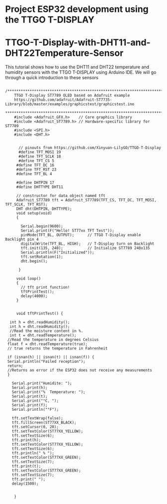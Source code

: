 # Project ESP32 development using the TTGO T-DISPLAY
# TTGO-T-Display-with-DHT11-and-DHT22Temperature-Sensor


This tutorial shows how to use the DHT11 and DHT22 temperature and humidity sensors with the TTGO T-DISPLAY using Arduino IDE.
We will go through a quick introduction to these sensors


      /**************************************************************************
        TTGO T-Display ST7789 OLED based on Adafruit example
        https://github.com/adafruit/Adafruit-ST7735-Library/blob/master/examples/graphicstest/graphicstest.ino
       **************************************************************************/
        #include <Adafruit_GFX.h>    // Core graphics library
        #include <Adafruit_ST7789.h> // Hardware-specific library for ST7789
        #include <SPI.h>
        #include <DHT.h>

       
          // pinouts from https://github.com/Xinyuan-LilyGO/TTGO-T-Display
          #define TFT_MOSI 19
          #define TFT_SCLK 18
          #define TFT_CS 5
         #define TFT_DC 16
         #define TFT_RST 23
         #define TFT_BL 4

         #define DHTPIN 17
         #define DHTTYPE DHT11

         // constructor for data object named tft 
         Adafruit_ST7789 tft = Adafruit_ST7789(TFT_CS, TFT_DC, TFT_MOSI, TFT_SCLK, TFT_RST);
         DHT dht(DHTPIN, DHTTYPE);
         void setup(void) 
         {
  
           Serial.begin(9600); 
           Serial.print(F("Hello! ST77xx TFT Test"));
           pinMode(TFT_BL, OUTPUT);      // TTGO T-Display enable Backlight pin 4
           digitalWrite(TFT_BL, HIGH);   // T-Display turn on Backlight
           tft.init(135, 240);           // Initialize ST7789 240x135
           Serial.println(F("Initialized"));
           tft.setRotation(1);
           dht.begin();

          }

         void loop() 
         {
           // tft print function!
           tftPrintTest();
           delay(4000); 
         }


         void tftPrintTest() {

      int h = dht.readHumidity();
      int h = dht.readHumidity();
      //Read the moisture content in %.
      int t = dht.readTemperature();
     //Read the temperature in degrees Celsius
     float f = dht.readTemperature(true);
     // true returns the temperature in Fahrenheit

     if (isnan(h) || isnan(t) || isnan(f)) {
     Serial.println("Failed reception");
     return;
     //Returns an error if the ESP32 does not receive any measurements
     }

       Serial.print("Humidite: ");
       Serial.print(h);
       Serial.print("%  Temperature: ");
       Serial.print(t);
       Serial.print("°C, ");
       Serial.print(f);
       Serial.println("°F");
   
       tft.setTextWrap(false);
       tft.fillScreen(ST77XX_BLACK);
       tft.setCursor(0, 20);
       tft.setTextColor(ST77XX_YELLOW);
       tft.setTextSize(6);
       tft.print(h);
       tft.setTextColor(ST77XX_YELLOW);
       tft.setTextSize(6);
       tft.println(" % ");
       tft.setTextColor(ST77XX_GREEN);
       tft.setTextSize(7);
       tft.print(t);
       tft.setTextColor(ST77XX_GREEN);
       tft.setTextSize(7);
       tft.print(" ");
       delay(1500);
 
          
        }
